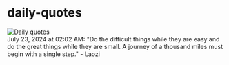 # daily-quotes
[![Daily quotes](https://github.com/ceepu8/daily-quotes/actions/workflows/daily-quote.yml/badge.svg)](https://github.com/ceepu8/daily-quotes/actions/workflows/daily-quote.yml)<br/>
July 23, 2024 at 02:02 AM: "Do the difficult things while they are easy and do the great things while they are small. A journey of a thousand miles must begin with a single step." - Laozi
